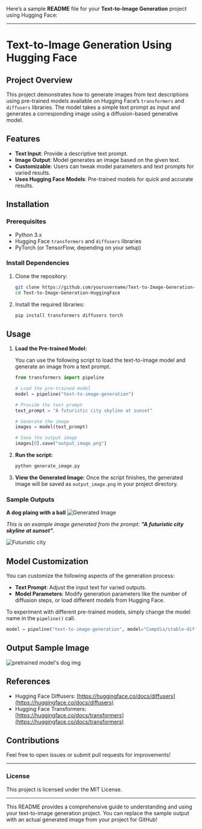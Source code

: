 Here’s a sample **README** file for your **Text-to-Image Generation** project using Hugging Face:

---

# **Text-to-Image Generation Using Hugging Face**

## **Project Overview**

This project demonstrates how to generate images from text descriptions using pre-trained models available on Hugging Face’s `transformers` and `diffusers` libraries. The model takes a simple text prompt as input and generates a corresponding image using a diffusion-based generative model.

## **Features**

- **Text Input**: Provide a descriptive text prompt.
- **Image Output**: Model generates an image based on the given text.
- **Customizable**: Users can tweak model parameters and text prompts for varied results.
- **Uses Hugging Face Models**: Pre-trained models for quick and accurate results.

## **Installation**

### **Prerequisites**

- Python 3.x
- Hugging Face `transformers` and `diffusers` libraries
- PyTorch (or TensorFlow, depending on your setup)

### **Install Dependencies**

1. Clone the repository:
   ```bash
   git clone https://github.com/yourusername/Text-to-Image-Generation-HuggingFace.git
   cd Text-to-Image-Generation-HuggingFace
   ```

2. Install the required libraries:
   ```bash
   pip install transformers diffusers torch
   ```

## **Usage**

1. **Load the Pre-trained Model:**

   You can use the following script to load the text-to-image model and generate an image from a text prompt.

   ```python
   from transformers import pipeline

   # Load the pre-trained model
   model = pipeline("text-to-image-generation")

   # Provide the text prompt
   text_prompt = "A futuristic city skyline at sunset"
   
   # Generate the image
   images = model(text_prompt)

   # Save the output image
   images[0].save("output_image.png")
   ```

2. **Run the script:**

   ```bash
   python generate_image.py
   ```

3. **View the Generated Image:**
   Once the script finishes, the generated image will be saved as `output_image.png` in your project directory.

### **Sample Outputs**

**A dog plaing with a ball**
![Generated Image](output_image.png)

_This is an example image generated from the prompt: **"A futuristic city skyline at sunset"**._

![Futuristic city](https://github.com/user-attachments/assets/e7dfb34b-f792-435c-9d10-4e95e2b261b8)

## **Model Customization**

You can customize the following aspects of the generation process:

- **Text Prompt**: Adjust the input text for varied outputs.
- **Model Parameters**: Modify generation parameters like the number of diffusion steps, or load different models from Hugging Face.
  
To experiment with different pre-trained models, simply change the model name in the `pipeline()` call.

```python
model = pipeline("text-to-image-generation", model="CompVis/stable-diffusion-v1-4")
```

## **Output Sample Image**

![pretrained model's dog img](https://github.com/user-attachments/assets/054b8121-cbaa-4f0f-92c5-738681b76b00)


## **References**

- Hugging Face Diffusers: [https://huggingface.co/docs/diffusers](https://huggingface.co/docs/diffusers)
- Hugging Face Transformers: [https://huggingface.co/docs/transformers](https://huggingface.co/docs/transformers)

## **Contributions**

Feel free to open issues or submit pull requests for improvements!

---

### **License**

This project is licensed under the MIT License.

---

This README provides a comprehensive guide to understanding and using your text-to-image generation project. You can replace the sample output with an actual generated image from your project for GitHub!
